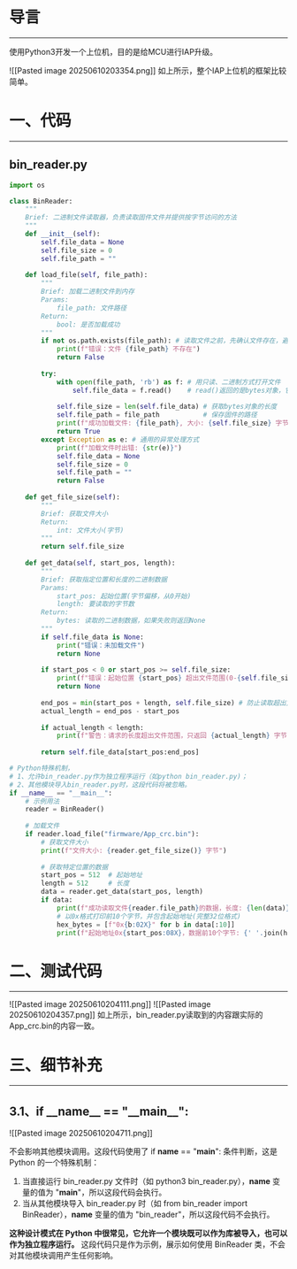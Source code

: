 # 导言
---
使用Python3开发一个上位机，目的是给MCU进行IAP升级。

![[Pasted image 20250610203354.png]]
如上所示，整个IAP上位机的框架比较简单。

# 一、代码
---
## bin_reader.py
```python
import os

class BinReader:
    """
    Brief: 二进制文件读取器，负责读取固件文件并提供按字节访问的方法
    """
    def __init__(self):
        self.file_data = None
        self.file_size = 0
        self.file_path = ""
    
    def load_file(self, file_path):
        """
        Brief: 加载二进制文件到内存
        Params:
            file_path: 文件路径
        Return:
            bool: 是否加载成功
        """
        if not os.path.exists(file_path): # 读取文件之前，先确认文件存在，避免程序崩溃
            print(f"错误：文件 {file_path} 不存在")
            return False
        
        try:
            with open(file_path, 'rb') as f: # 用只读、二进制方式打开文件
                self.file_data = f.read()    # read()返回的是bytes对象，它是不可变的字节序列
            
            self.file_size = len(self.file_data) # 获取bytes对象的长度
            self.file_path = file_path           # 保存固件的路径
            print(f"成功加载文件: {file_path}, 大小: {self.file_size} 字节")
            return True
        except Exception as e: # 通用的异常处理方式
            print(f"加载文件时出错: {str(e)}")
            self.file_data = None
            self.file_size = 0
            self.file_path = ""
            return False
    
    def get_file_size(self):
        """
        Brief: 获取文件大小
        Return:
            int: 文件大小(字节)
        """
        return self.file_size
    
    def get_data(self, start_pos, length):
        """
        Brief: 获取指定位置和长度的二进制数据
        Params:
            start_pos: 起始位置(字节偏移，从0开始)
            length: 要读取的字节数
        Return:
            bytes: 读取的二进制数据，如果失败则返回None
        """
        if self.file_data is None:
            print("错误：未加载文件")
            return None
        
        if start_pos < 0 or start_pos >= self.file_size:
            print(f"错误：起始位置 {start_pos} 超出文件范围(0-{self.file_size-1})")
            return None
        
        end_pos = min(start_pos + length, self.file_size) # 防止读取超出文件范围
        actual_length = end_pos - start_pos
        
        if actual_length < length:
            print(f"警告：请求的长度超出文件范围，只返回 {actual_length} 字节")
        
        return self.file_data[start_pos:end_pos]

# Python特殊机制，
# 1、允许bin_reader.py作为独立程序运行（如python bin_reader.py)；
# 2、其他模块导入bin_reader.py时，这段代码将被忽略。
if __name__ == "__main__":
    # 示例用法
    reader = BinReader()
    
    # 加载文件
    if reader.load_file("firmware/App_crc.bin"):
        # 获取文件大小
        print(f"文件大小: {reader.get_file_size()} 字节")
        
        # 获取特定位置的数据
        start_pos = 512  # 起始地址
        length = 512     # 长度
        data = reader.get_data(start_pos, length)
        if data:
            print(f"成功读取文件{reader.file_path}的数据，长度: {len(data)} 字节")
            # 以0x格式打印前10个字节，并包含起始地址(完整32位格式)
            hex_bytes = [f"0x{b:02X}" for b in data[:10]]
            print(f"起始地址0x{start_pos:08X}，数据前10个字节: {' '.join(hex_bytes)}")

```

# 二、测试代码
---
![[Pasted image 20250610204111.png]]
![[Pasted image 20250610204357.png]]
如上所示，bin_reader.py读取到的内容跟实际的App_crc.bin的内容一致。

# 三、细节补充
---
## 3.1、if \_\_name__ == "\_\_main\_\_":
![[Pasted image 20250610204711.png]]

不会影响其他模块调用。这段代码使用了 if __name__ == "__main__": 条件判断，这是 Python 的一个特殊机制：
1. 当直接运行 bin_reader.py 文件时（如 python3 bin_reader.py），__name__ 变量的值为 "__main__"，所以这段代码会执行。
2. 当从其他模块导入 bin_reader.py 时（如 from bin_reader import BinReader），__name__ 变量的值为 "bin_reader"，所以这段代码不会执行。

**这种设计模式在 Python 中很常见，它允许一个模块既可以作为库被导入，也可以作为独立程序运行。** 这段代码只是作为示例，展示如何使用 BinReader 类，不会对其他模块调用产生任何影响。


